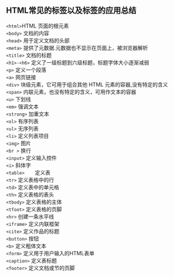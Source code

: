 ## HTML常见的标签以及标签的应用总结


` <html> `HTML 页面的根元素   
`<body>`	文档的内容  
`<head>`	用于定义文档的头部  
`<meta>`	提供了元数据.元数据也不显示在页面上，被浏览器解析  
`<title>`	文档的标题  
`<h1>-<h6>` 定义了一级标题到六级标题，标题字体大小逐渐减弱  
`<p>`	定义一个段落  
`<a>`	网页链接  
`<div>` 块级元素，它可用于组合其他 HTML 元素的容器,没有特定的含义  
`<span>`	内联元素，也没有特定的含义，可用作文本的容器  
`<u>`	下划线  
`<em>`	强调文本  
`<strong>`	加重文本  
`<ol>`	有序列表  
`<ul>`	无序列表  
`<li>`	定义列表项目  
`<img>`	图片  
`<br >`	换行  
`<input>`	定义输入控件  
`<i>`	斜体字  
`<table>	`定义表  
`<tr>`	定义表格中的行  
`<td>`	定义表中的单元格  
`<th>`	定义表格的表头  
`<tbody>`	定义表格的主体  
`<tfoot>`	定义表格的页脚  
`<hr>`	创建一条水平线  
`<iframe>`	定义内联框架  
`<cite>`	定义作品的标题  
`<button>`	按钮  
`<b>`	定义粗体文本  
`<form>`	定义用于用户输入的HTML表单  
`<caption>`	定义表标题  
`<footer>`	定义文档或节的页脚